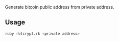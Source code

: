 


Generate bitcoin public address from private address.

Usage
--------------

```sh
ruby rbtcrypt.rb <private address>
```



